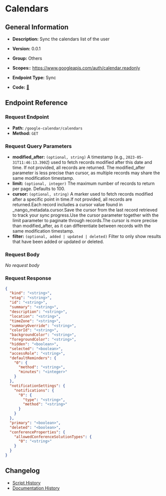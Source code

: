 # Calendars

## General Information

- **Description:** Sync the calendars list of the user

- **Version:** 0.0.1
- **Group:** Others
- **Scopes:**: https://www.googleapis.com/auth/calendar.readonly
- **Endpoint Type:** Sync
- **Code:** [🔗](https://github.com/NangoHQ/integration-templates/tree/main/integrations/google-calendar/syncs/calendars.ts)

## Endpoint Reference

### Request Endpoint

- **Path:** `/google-calendar/calendars`
- **Method:** `GET`

### Request Query Parameters

- **modified_after:** `(optional, string)` A timestamp (e.g., `2023-05-31T11:46:13.390Z`) used to fetch records modified after this date and time. If not provided, all records are returned. The modified_after parameter is less precise than cursor, as multiple records may share the same modification timestamp.
- **limit:** `(optional, integer)` The maximum number of records to return per page. Defaults to 100.
- **cursor:** `(optional, string)` A marker used to fetch records modified after a specific point in time.If not provided, all records are returned.Each record includes a cursor value found in _nango_metadata.cursor.Save the cursor from the last record retrieved to track your sync progress.Use the cursor parameter together with the limit parameter to paginate through records.The cursor is more precise than modified_after, as it can differentiate between records with the same modification timestamp.
- **filter:** `(optional, added | updated | deleted)` Filter to only show results that have been added or updated or deleted.

### Request Body

_No request body_

### Request Response

```json
{
  "kind": "<string>",
  "etag": "<string>",
  "id": "<string>",
  "summary": "<string>",
  "description": "<string>",
  "location": "<string>",
  "timeZone": "<string>",
  "summaryOverride": "<string>",
  "colorId": "<string>",
  "backgroundColor": "<string>",
  "foregroundColor": "<string>",
  "hidden": "<boolean>",
  "selected": "<boolean>",
  "accessRole": "<string>",
  "defaultReminders": {
    "0": {
      "method": "<string>",
      "minutes": "<integer>"
    }
  },
  "notificationSettings": {
    "notifications": {
      "0": {
        "type": "<string>",
        "method": "<string>"
      }
    }
  },
  "primary": "<boolean>",
  "deleted": "<boolean>",
  "conferenceProperties": {
    "allowedConferenceSolutionTypes": {
      "0": "<string>"
    }
  }
}
```

## Changelog

- [Script History](https://github.com/NangoHQ/integration-templates/commits/main/integrations/google-calendar/syncs/calendars.ts)
- [Documentation History](https://github.com/NangoHQ/integration-templates/commits/main/integrations/google-calendar/syncs/calendars.md)
